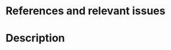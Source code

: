 # References and relevant issues
<!-- What relevant resources were used in the creation of this PR?
If this PR addresses an existing issue on the repo,
please link to that issue here as "Closes #(issue-number)"
If this PR depends on another PR/issue (even in another repo),
please link to it with "Depends on #PR-number" or "Depends on org/repo#PR-number"
-->

# Description
<!-- What does this pull request (PR) do? Is it a new feature, a bug fix,
an improvement, or something else? Why is it necessary? If relevant, please add
a screenshot or a screen capture: "An image is worth a thousand words!" -->

<!-- Final Checklist
- My PR is the minimum possible work for the desired functionality
- I have commented my code, particularly in hard-to-understand areas
- I have made corresponding changes to docstrings and documentation
  (open a PR on the docs repository (https://github.com/napari/docs) if relevant!)
- I have added tests that prove my fix is effective or that my feature works
- If I included new strings, I have used `trans._("some string")` to make them localizable.
  (For more information see our [translations guide](https://napari.org/stable/developers/contributing/translations.html)).
- If an API has been modified, I have added a `.. versionadded::` or `.. versionchanged::`
  directive to the appropriate docstring (For more information see
  [the Sphinx documentation](https://www.sphinx-doc.org/en/master/usage/restructuredtext/directives.html#describing-changes-between-versions)).
-->
